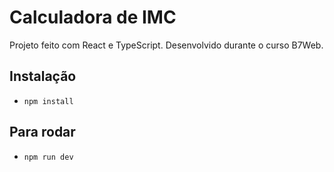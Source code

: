 # Calculadora de IMC

Projeto feito com React e TypeScript.
Desenvolvido durante o curso B7Web.

## Instalação

- `npm install`

## Para rodar

- `npm run dev`
